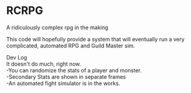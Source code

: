 # RCRPG
A ridiculously complex rpg in the making

This code will hopefully provide a system that will eventually run a very complicated, automated RPG
and Guild Master sim.

Dev Log</br>
It doesn't do much, right now. </br>
-You can randomize the stats of a player and monster.</br>
-Secondary Stats are shown in separate frames</br>
-An automated fight simulator is in the works.</br>
